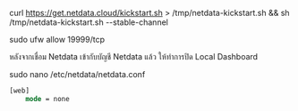 curl https://get.netdata.cloud/kickstart.sh > /tmp/netdata-kickstart.sh && sh /tmp/netdata-kickstart.sh --stable-channel

sudo ufw allow 19999/tcp



หลังจากเชื่อม Netdata เข้ากับบัญชี Netdata แล้ว ให้ทำการปิด Local Dashboard

sudo nano /etc/netdata/netdata.conf

```cmd
[web]
    mode = none
```

